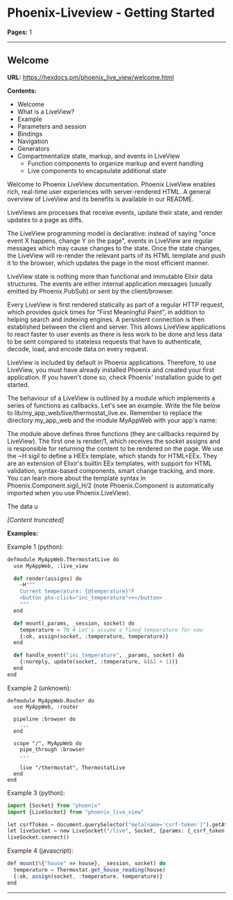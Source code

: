 # Phoenix-Liveview - Getting Started

**Pages:** 1

---

## Welcome

**URL:** https://hexdocs.pm/phoenix_live_view/welcome.html

**Contents:**
- Welcome
- What is a LiveView?
- Example
- Parameters and session
- Bindings
- Navigation
- Generators
- Compartmentalize state, markup, and events in LiveView
  - Function components to organize markup and event handling
  - Live components to encapsulate additional state

Welcome to Phoenix LiveView documentation. Phoenix LiveView enables rich, real-time user experiences with server-rendered HTML. A general overview of LiveView and its benefits is available in our README.

LiveViews are processes that receive events, update their state, and render updates to a page as diffs.

The LiveView programming model is declarative: instead of saying "once event X happens, change Y on the page", events in LiveView are regular messages which may cause changes to the state. Once the state changes, the LiveView will re-render the relevant parts of its HTML template and push it to the browser, which updates the page in the most efficient manner.

LiveView state is nothing more than functional and immutable Elixir data structures. The events are either internal application messages (usually emitted by Phoenix.PubSub) or sent by the client/browser.

Every LiveView is first rendered statically as part of a regular HTTP request, which provides quick times for "First Meaningful Paint", in addition to helping search and indexing engines. A persistent connection is then established between the client and server. This allows LiveView applications to react faster to user events as there is less work to be done and less data to be sent compared to stateless requests that have to authenticate, decode, load, and encode data on every request.

LiveView is included by default in Phoenix applications. Therefore, to use LiveView, you must have already installed Phoenix and created your first application. If you haven't done so, check Phoenix' installation guide to get started.

The behaviour of a LiveView is outlined by a module which implements a series of functions as callbacks. Let's see an example. Write the file below to lib/my_app_web/live/thermostat_live.ex. Remember to replace the directory my_app_web and the module MyAppWeb with your app's name:

The module above defines three functions (they are callbacks required by LiveView). The first one is render/1, which receives the socket assigns and is responsible for returning the content to be rendered on the page. We use the ~H sigil to define a HEEx template, which stands for HTML+EEx. They are an extension of Elixir's builtin EEx templates, with support for HTML validation, syntax-based components, smart change tracking, and more. You can learn more about the template syntax in Phoenix.Component.sigil_H/2 (note Phoenix.Component is automatically imported when you use Phoenix.LiveView).

The data u

*[Content truncated]*

**Examples:**

Example 1 (python):
```python
defmodule MyAppWeb.ThermostatLive do
  use MyAppWeb, :live_view

  def render(assigns) do
    ~H"""
    Current temperature: {@temperature}°F
    <button phx-click="inc_temperature">+</button>
    """
  end

  def mount(_params, _session, socket) do
    temperature = 70 # Let's assume a fixed temperature for now
    {:ok, assign(socket, :temperature, temperature)}
  end

  def handle_event("inc_temperature", _params, socket) do
    {:noreply, update(socket, :temperature, &(&1 + 1))}
  end
end
```

Example 2 (unknown):
```unknown
defmodule MyAppWeb.Router do
  use MyAppWeb, :router

  pipeline :browser do
    ...
  end

  scope "/", MyAppWeb do
    pipe_through :browser
    ...

    live "/thermostat", ThermostatLive
  end
end
```

Example 3 (python):
```python
import {Socket} from "phoenix"
import {LiveSocket} from "phoenix_live_view"

let csrfToken = document.querySelector("meta[name='csrf-token']").getAttribute("content")
let liveSocket = new LiveSocket("/live", Socket, {params: {_csrf_token: csrfToken}})
liveSocket.connect()
```

Example 4 (javascript):
```javascript
def mount(%{"house" => house}, _session, socket) do
  temperature = Thermostat.get_house_reading(house)
  {:ok, assign(socket, :temperature, temperature)}
end
```

---
